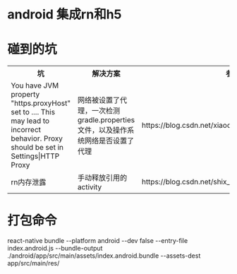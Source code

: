 # android 集成rn和h5

# 碰到的坑

<table>
<tr>
<th>坑</th>
<th>解决方案</th>
<th>参考资料</th>
</tr>
<tr>
<td>
You have JVM property "https.proxyHost" set to .... This may lead to incorrect behavior. Proxy should be set in Settings|HTTP Proxy
</td>
<td>
网络被设置了代理，一次检测gradle.properties文件，以及操作系统网络是否设置了代理
</td>
<td>https://blog.csdn.net/xiaochenuu/article/details/80245931</td>
</tr>
<tr>
<td>
rn内存泄露
</td>
<td>
手动释放引用的activity
</td>
<td>
https://blog.csdn.net/shix_foot/article/details/54846205
</td>
</tr>
</table>

# 打包命令
react-native bundle --platform android --dev false --entry-file index.android.js --bundle-output ./android/app/src/main/assets/index.android.bundle --assets-dest app/src/main/res/